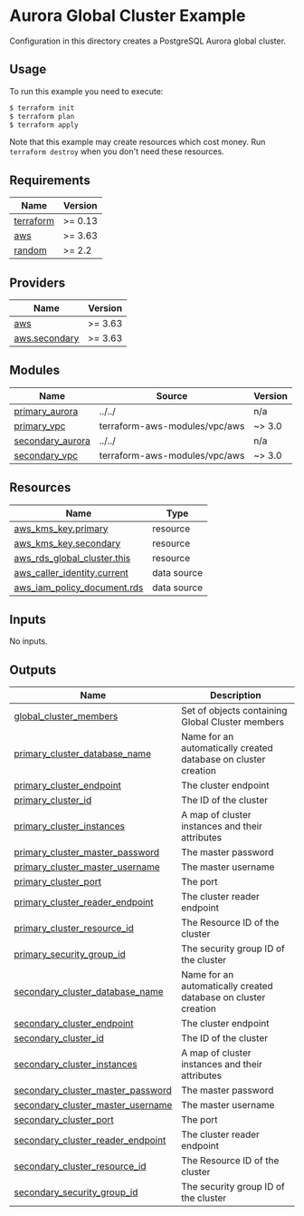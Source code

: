 # Aurora Global Cluster Example

Configuration in this directory creates a PostgreSQL Aurora global cluster.

## Usage

To run this example you need to execute:

```bash
$ terraform init
$ terraform plan
$ terraform apply
```

Note that this example may create resources which cost money. Run `terraform destroy` when you don't need these resources.

<!-- BEGINNING OF PRE-COMMIT-TERRAFORM DOCS HOOK -->
## Requirements

| Name | Version |
|------|---------|
| <a name="requirement_terraform"></a> [terraform](#requirement\_terraform) | >= 0.13 |
| <a name="requirement_aws"></a> [aws](#requirement\_aws) | >= 3.63 |
| <a name="requirement_random"></a> [random](#requirement\_random) | >= 2.2 |

## Providers

| Name | Version |
|------|---------|
| <a name="provider_aws"></a> [aws](#provider\_aws) | >= 3.63 |
| <a name="provider_aws.secondary"></a> [aws.secondary](#provider\_aws.secondary) | >= 3.63 |

## Modules

| Name | Source | Version |
|------|--------|---------|
| <a name="module_primary_aurora"></a> [primary\_aurora](#module\_primary\_aurora) | ../../ | n/a |
| <a name="module_primary_vpc"></a> [primary\_vpc](#module\_primary\_vpc) | terraform-aws-modules/vpc/aws | ~> 3.0 |
| <a name="module_secondary_aurora"></a> [secondary\_aurora](#module\_secondary\_aurora) | ../../ | n/a |
| <a name="module_secondary_vpc"></a> [secondary\_vpc](#module\_secondary\_vpc) | terraform-aws-modules/vpc/aws | ~> 3.0 |

## Resources

| Name | Type |
|------|------|
| [aws_kms_key.primary](https://registry.terraform.io/providers/hashicorp/aws/latest/docs/resources/kms_key) | resource |
| [aws_kms_key.secondary](https://registry.terraform.io/providers/hashicorp/aws/latest/docs/resources/kms_key) | resource |
| [aws_rds_global_cluster.this](https://registry.terraform.io/providers/hashicorp/aws/latest/docs/resources/rds_global_cluster) | resource |
| [aws_caller_identity.current](https://registry.terraform.io/providers/hashicorp/aws/latest/docs/data-sources/caller_identity) | data source |
| [aws_iam_policy_document.rds](https://registry.terraform.io/providers/hashicorp/aws/latest/docs/data-sources/iam_policy_document) | data source |

## Inputs

No inputs.

## Outputs

| Name | Description |
|------|-------------|
| <a name="output_global_cluster_members"></a> [global\_cluster\_members](#output\_global\_cluster\_members) | Set of objects containing Global Cluster members |
| <a name="output_primary_cluster_database_name"></a> [primary\_cluster\_database\_name](#output\_primary\_cluster\_database\_name) | Name for an automatically created database on cluster creation |
| <a name="output_primary_cluster_endpoint"></a> [primary\_cluster\_endpoint](#output\_primary\_cluster\_endpoint) | The cluster endpoint |
| <a name="output_primary_cluster_id"></a> [primary\_cluster\_id](#output\_primary\_cluster\_id) | The ID of the cluster |
| <a name="output_primary_cluster_instances"></a> [primary\_cluster\_instances](#output\_primary\_cluster\_instances) | A map of cluster instances and their attributes |
| <a name="output_primary_cluster_master_password"></a> [primary\_cluster\_master\_password](#output\_primary\_cluster\_master\_password) | The master password |
| <a name="output_primary_cluster_master_username"></a> [primary\_cluster\_master\_username](#output\_primary\_cluster\_master\_username) | The master username |
| <a name="output_primary_cluster_port"></a> [primary\_cluster\_port](#output\_primary\_cluster\_port) | The port |
| <a name="output_primary_cluster_reader_endpoint"></a> [primary\_cluster\_reader\_endpoint](#output\_primary\_cluster\_reader\_endpoint) | The cluster reader endpoint |
| <a name="output_primary_cluster_resource_id"></a> [primary\_cluster\_resource\_id](#output\_primary\_cluster\_resource\_id) | The Resource ID of the cluster |
| <a name="output_primary_security_group_id"></a> [primary\_security\_group\_id](#output\_primary\_security\_group\_id) | The security group ID of the cluster |
| <a name="output_secondary_cluster_database_name"></a> [secondary\_cluster\_database\_name](#output\_secondary\_cluster\_database\_name) | Name for an automatically created database on cluster creation |
| <a name="output_secondary_cluster_endpoint"></a> [secondary\_cluster\_endpoint](#output\_secondary\_cluster\_endpoint) | The cluster endpoint |
| <a name="output_secondary_cluster_id"></a> [secondary\_cluster\_id](#output\_secondary\_cluster\_id) | The ID of the cluster |
| <a name="output_secondary_cluster_instances"></a> [secondary\_cluster\_instances](#output\_secondary\_cluster\_instances) | A map of cluster instances and their attributes |
| <a name="output_secondary_cluster_master_password"></a> [secondary\_cluster\_master\_password](#output\_secondary\_cluster\_master\_password) | The master password |
| <a name="output_secondary_cluster_master_username"></a> [secondary\_cluster\_master\_username](#output\_secondary\_cluster\_master\_username) | The master username |
| <a name="output_secondary_cluster_port"></a> [secondary\_cluster\_port](#output\_secondary\_cluster\_port) | The port |
| <a name="output_secondary_cluster_reader_endpoint"></a> [secondary\_cluster\_reader\_endpoint](#output\_secondary\_cluster\_reader\_endpoint) | The cluster reader endpoint |
| <a name="output_secondary_cluster_resource_id"></a> [secondary\_cluster\_resource\_id](#output\_secondary\_cluster\_resource\_id) | The Resource ID of the cluster |
| <a name="output_secondary_security_group_id"></a> [secondary\_security\_group\_id](#output\_secondary\_security\_group\_id) | The security group ID of the cluster |
<!-- END OF PRE-COMMIT-TERRAFORM DOCS HOOK -->
